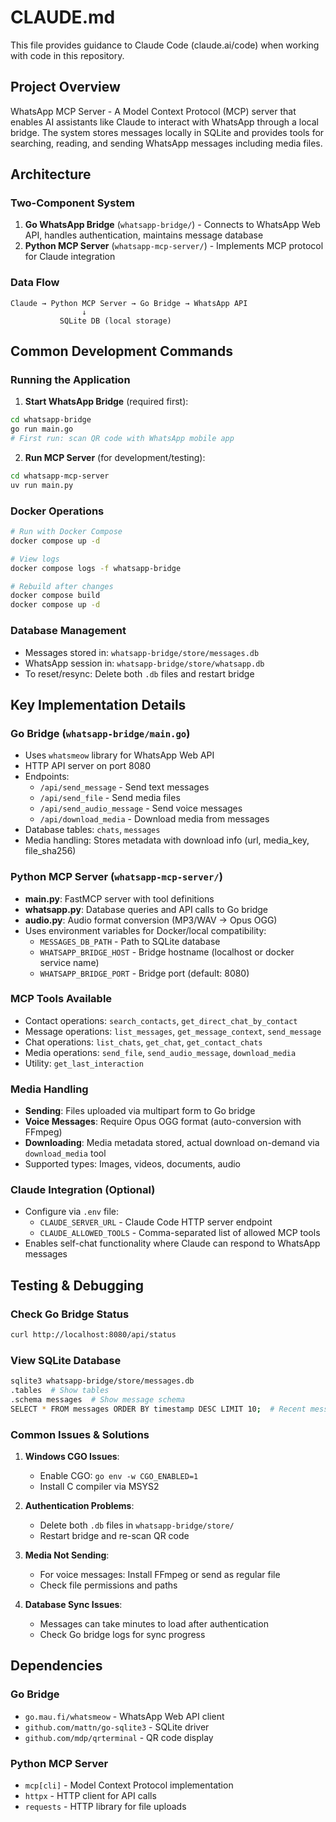 # CLAUDE.md

This file provides guidance to Claude Code (claude.ai/code) when working with code in this repository.

## Project Overview

WhatsApp MCP Server - A Model Context Protocol (MCP) server that enables AI assistants like Claude to interact with WhatsApp through a local bridge. The system stores messages locally in SQLite and provides tools for searching, reading, and sending WhatsApp messages including media files.

## Architecture

### Two-Component System
1. **Go WhatsApp Bridge** (`whatsapp-bridge/`) - Connects to WhatsApp Web API, handles authentication, maintains message database
2. **Python MCP Server** (`whatsapp-mcp-server/`) - Implements MCP protocol for Claude integration

### Data Flow
```
Claude → Python MCP Server → Go Bridge → WhatsApp API
                ↓
           SQLite DB (local storage)
```

## Common Development Commands

### Running the Application

1. **Start WhatsApp Bridge** (required first):
```bash
cd whatsapp-bridge
go run main.go
# First run: scan QR code with WhatsApp mobile app
```

2. **Run MCP Server** (for development/testing):
```bash
cd whatsapp-mcp-server
uv run main.py
```

### Docker Operations
```bash
# Run with Docker Compose
docker compose up -d

# View logs
docker compose logs -f whatsapp-bridge

# Rebuild after changes
docker compose build
docker compose up -d
```

### Database Management
- Messages stored in: `whatsapp-bridge/store/messages.db`
- WhatsApp session in: `whatsapp-bridge/store/whatsapp.db`
- To reset/resync: Delete both `.db` files and restart bridge

## Key Implementation Details

### Go Bridge (`whatsapp-bridge/main.go`)
- Uses `whatsmeow` library for WhatsApp Web API
- HTTP API server on port 8080
- Endpoints:
  - `/api/send_message` - Send text messages
  - `/api/send_file` - Send media files
  - `/api/send_audio_message` - Send voice messages
  - `/api/download_media` - Download media from messages
- Database tables: `chats`, `messages`
- Media handling: Stores metadata with download info (url, media_key, file_sha256)

### Python MCP Server (`whatsapp-mcp-server/`)
- **main.py**: FastMCP server with tool definitions
- **whatsapp.py**: Database queries and API calls to Go bridge
- **audio.py**: Audio format conversion (MP3/WAV → Opus OGG)
- Uses environment variables for Docker/local compatibility:
  - `MESSAGES_DB_PATH` - Path to SQLite database
  - `WHATSAPP_BRIDGE_HOST` - Bridge hostname (localhost or docker service name)
  - `WHATSAPP_BRIDGE_PORT` - Bridge port (default: 8080)

### MCP Tools Available
- Contact operations: `search_contacts`, `get_direct_chat_by_contact`
- Message operations: `list_messages`, `get_message_context`, `send_message`
- Chat operations: `list_chats`, `get_chat`, `get_contact_chats`
- Media operations: `send_file`, `send_audio_message`, `download_media`
- Utility: `get_last_interaction`

### Media Handling
- **Sending**: Files uploaded via multipart form to Go bridge
- **Voice Messages**: Require Opus OGG format (auto-conversion with FFmpeg)
- **Downloading**: Media metadata stored, actual download on-demand via `download_media` tool
- Supported types: Images, videos, documents, audio

### Claude Integration (Optional)
- Configure via `.env` file:
  - `CLAUDE_SERVER_URL` - Claude Code HTTP server endpoint
  - `CLAUDE_ALLOWED_TOOLS` - Comma-separated list of allowed MCP tools
- Enables self-chat functionality where Claude can respond to WhatsApp messages

## Testing & Debugging

### Check Go Bridge Status
```bash
curl http://localhost:8080/api/status
```

### View SQLite Database
```bash
sqlite3 whatsapp-bridge/store/messages.db
.tables  # Show tables
.schema messages  # Show message schema
SELECT * FROM messages ORDER BY timestamp DESC LIMIT 10;  # Recent messages
```

### Common Issues & Solutions

1. **Windows CGO Issues**: 
   - Enable CGO: `go env -w CGO_ENABLED=1`
   - Install C compiler via MSYS2

2. **Authentication Problems**:
   - Delete both `.db` files in `whatsapp-bridge/store/`
   - Restart bridge and re-scan QR code

3. **Media Not Sending**:
   - For voice messages: Install FFmpeg or send as regular file
   - Check file permissions and paths

4. **Database Sync Issues**:
   - Messages can take minutes to load after authentication
   - Check Go bridge logs for sync progress

## Dependencies

### Go Bridge
- `go.mau.fi/whatsmeow` - WhatsApp Web API client
- `github.com/mattn/go-sqlite3` - SQLite driver
- `github.com/mdp/qrterminal` - QR code display

### Python MCP Server  
- `mcp[cli]` - Model Context Protocol implementation
- `httpx` - HTTP client for API calls
- `requests` - HTTP library for file uploads